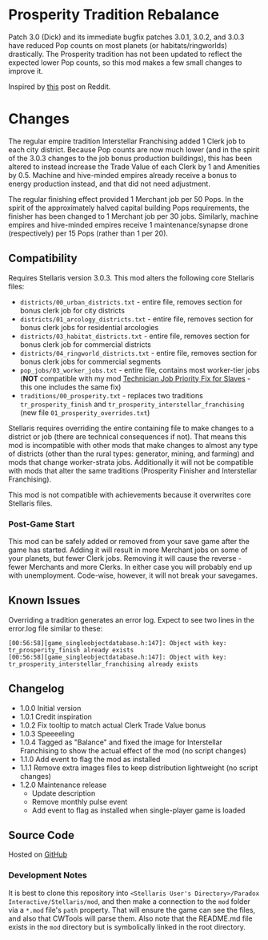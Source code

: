# Prosperity Tradition Rebalance

Patch 3.0 (Dick) and its immediate bugfix patches 3.0.1, 3.0.2, and 3.0.3 have reduced Pop counts on most planets (or habitats/ringworlds) drastically.  The Prosperity tradition has not been updated to reflect the expected lower Pop counts, so this mod makes a few small changes to improve it.

Inspired by [this](https://www.reddit.com/r/Stellaris/comments/njvnys/is_there_a_mod_that_rebalanced_the_prosperity/) post on Reddit.

# Changes

The regular empire tradition Interstellar Franchising added 1 Clerk job to each city district.  Because Pop counts are now much lower (and in the spirit of the 3.0.3 changes to the job bonus production buildings), this has been altered to instead increase the Trade Value of each Clerk by 1 and Amenities by 0.5.  Machine and hive-minded empires already receive a bonus to energy production instead, and that did not need adjustment.

The regular finishing effect provided 1 Merchant job per 50 Pops.  In the spirit of the approximately halved capital building Pops requirements, the finisher has been changed to 1 Merchant job per 30 jobs.  Similarly, machine empires and hive-minded empires receive 1 maintenance/synapse drone (respectively) per 15 Pops (rather than 1 per 20).

## Compatibility

Requires Stellaris version 3.0.3.  This mod alters the following core Stellaris files:

* `districts/00_urban_districts.txt` - entire file, removes section for bonus clerk job for city districts
* `districts/01_arcology_districts.txt` - entire file, removes section for bonus clerk jobs for residential arcologies
* `districts/03_habitat_districts.txt` - entire file, removes section for bonus clerk job for commercial districts
* `districts/04_ringworld_districts.txt` - entire file, removes section for bonus clerk jobs for commercial segments
* `pop_jobs/03_worker_jobs.txt` - entire file, contains most worker-tier jobs (**NOT** compatible with my mod [Technician Job Priority Fix for Slaves](https://steamcommunity.com/workshop/filedetails/?id=2484702578) - this one includes the same fix)
* `traditions/00_prosperity.txt` - replaces two traditions `tr_prosperity_finish` and `tr_prosperity_interstellar_franchising` (new file `01_prosperity_overrides.txt`)

Stellaris requires overriding the entire containing file to make changes to a district or job (there are technical consequences if not).  That means this mod is incompatible with other mods that make changes to almost any type of districts (other than the rural types: generator, mining, and farming) and mods that change worker-strata jobs.  Additionally it will not be compatible with mods that alter the same traditions (Prosperity Finisher and Interstellar Franchising).

This mod is not compatible with achievements because it overwrites core Stellaris files.

### Post-Game Start

This mod can be safely added or removed from your save game after the game has started.  Adding it will result in more Merchant jobs on some of your planets, but fewer Clerk jobs.  Removing it will cause the reverse - fewer Merchants and more Clerks.  In either case you will probably end up with unemployment.  Code-wise, however, it will not break your savegames.

## Known Issues

Overriding a tradition generates an error log.  Expect to see two lines in the error.log file similar to these:

```
[00:56:58][game_singleobjectdatabase.h:147]: Object with key: tr_prosperity_finish already exists
[00:56:58][game_singleobjectdatabase.h:147]: Object with key: tr_prosperity_interstellar_franchising already exists
```

## Changelog

* 1.0.0 Initial version
* 1.0.1 Credit inspiration
* 1.0.2 Fix tooltip to match actual Clerk Trade Value bonus
* 1.0.3 Speeeeling
* 1.0.4 Tagged as "Balance" and fixed the image for Interstellar Franchising to show the actual effect of the mod (no script changes)
* 1.1.0 Add event to flag the mod as installed
* 1.1.1 Remove extra images files to keep distribution lightweight (no script changes)
* 1.2.0 Maintenance release
    * Update description
    * Remove monthly pulse event
    * Add event to flag as installed when single-player game is loaded

## Source Code

Hosted on [GitHub](https://github.com/corsairmarks/prosperity_tradition_rebalance)

### Development Notes

It is best to clone this repository into `<Stellaris User's Directory>/Paradox Interactive/Stellaris/mod`, and then make a connection to the `mod` folder via a `*.mod` file's `path` property.  That will ensure the game can see the files, and also that CWTools will parse them.  Also note that the README.md file exists in the `mod` directory but is symbolically linked in the root directory.